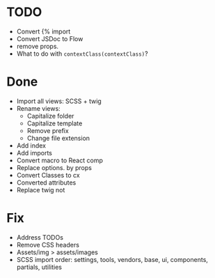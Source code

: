 # TODO

- Convert {% import
- Convert JSDoc to Flow
- remove props.
- What to do with `contextClass(contextClass)`?

# Done

- Import all views: SCSS + twig
- Rename views:
  - Capitalize folder
  - Capitalize template
  - Remove prefix
  - Change file extension
- Add index
- Add imports
- Convert macro to React comp
- Replace options. by props
- Convert Classes to cx
- Converted attributes
- Replace twig not

# Fix

- Address TODOs
- Remove CSS headers
- Assets/img > assets/images
- SCSS import order: settings, tools, vendors, base, ui, components, partials, utilities
